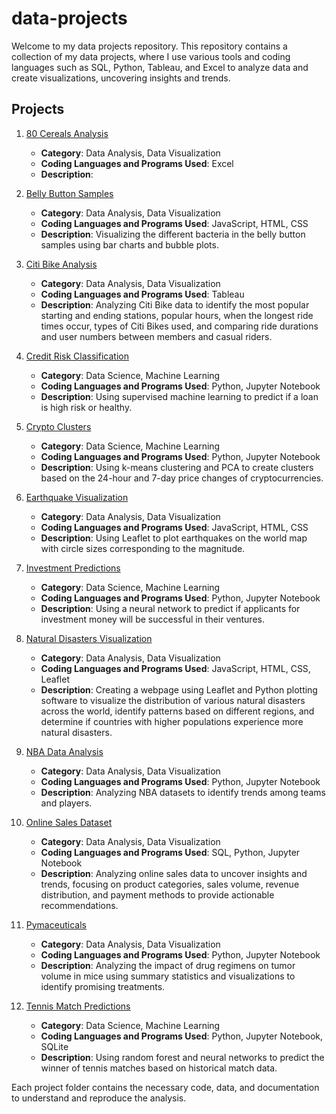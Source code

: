 # data-projects
Welcome to my data projects repository. This repository contains a collection of my data projects, where I use various tools and coding languages such as SQL, Python, Tableau, and Excel to analyze data and create visualizations, uncovering insights and trends.

## Projects
1. [80 Cereals Analysis](80-cereals/)
    - **Category**: Data Analysis, Data Visualization
    - **Coding Languages and Programs Used**: Excel
    - **Description**: 

1. [Belly Button Samples](belly-button-samples/)
    - **Category**: Data Analysis, Data Visualization
    - **Coding Languages and Programs Used**: JavaScript, HTML, CSS
    - **Description**: Visualizing the different bacteria in the belly button samples using bar charts and bubble plots.

2. [Citi Bike Analysis](citi-bike-tableau/)
    - **Category**: Data Analysis, Data Visualization
    - **Coding Languages and Programs Used**: Tableau
    - **Description**: Analyzing Citi Bike data to identify the most popular starting and ending stations, popular hours, when the longest ride times occur, types of Citi Bikes used, and comparing ride durations and user numbers between members and casual riders.

3. [Credit Risk Classification](credit-risk-classification/)
    - **Category**: Data Science, Machine Learning
    - **Coding Languages and Programs Used**: Python, Jupyter Notebook
    - **Description**: Using supervised machine learning to predict if a loan is high risk or healthy.

4. [Crypto Clusters](crypto-clusters/)
    - **Category**: Data Science, Machine Learning
    - **Coding Languages and Programs Used**: Python, Jupyter Notebook
    - **Description**: Using k-means clustering and PCA to create clusters based on the 24-hour and 7-day price changes of cryptocurrencies.

5. [Earthquake Visualization](earthquake-data/)
    - **Category**: Data Analysis, Data Visualization
    - **Coding Languages and Programs Used**: JavaScript, HTML, CSS
    - **Description**: Using Leaflet to plot earthquakes on the world map with circle sizes corresponding to the magnitude.

6. [Investment Predictions](investment-predictions/)
    - **Category**: Data Science, Machine Learning
    - **Coding Languages and Programs Used**: Python, Jupyter Notebook
    - **Description**: Using a neural network to predict if applicants for investment money will be successful in their ventures.

7. [Natural Disasters Visualization](natural-disasters-dataset/)
    - **Category**: Data Analysis, Data Visualization
    - **Coding Languages and Programs Used**: JavaScript, HTML, CSS, Leaflet
    - **Description**: Creating a webpage using Leaflet and Python plotting software to visualize the distribution of various natural disasters across the world, identify patterns based on different regions, and determine if countries with higher populations experience more natural disasters.

8. [NBA Data Analysis](nba-analysis/)
    - **Category**: Data Analysis, Data Visualization
    - **Coding Languages and Programs Used**: Python, Jupyter Notebook
    - **Description**: Analyzing NBA datasets to identify trends among teams and players.

9. [Online Sales Dataset](online-sales-dataset/)
    - **Category**: Data Analysis, Data Visualization
    - **Coding Languages and Programs Used**: SQL, Python, Jupyter Notebook
    - **Description**: Analyzing online sales data to uncover insights and trends, focusing on product categories, sales volume, revenue distribution, and payment methods to provide actionable recommendations.

10. [Pymaceuticals](pymaceuticals/)
    - **Category**: Data Analysis, Data Visualization
    - **Coding Languages and Programs Used**: Python, Jupyter Notebook
    - **Description**: Analyzing the impact of drug regimens on tumor volume in mice using summary statistics and visualizations to identify promising treatments.

11. [Tennis Match Predictions](tennis-predictions/)
    - **Category**: Data Science, Machine Learning
    - **Coding Languages and Programs Used**: Python, Jupyter Notebook, SQLite
    - **Description**: Using random forest and neural networks to predict the winner of tennis matches based on historical match data.

Each project folder contains the necessary code, data, and documentation to understand and reproduce the analysis.